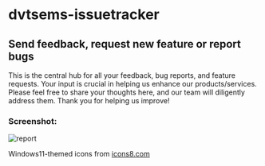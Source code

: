 # dvtsems-issuetracker
## Send feedback, request new feature or report bugs
 This is the central hub for all your feedback, bug reports, and feature requests. Your input is crucial in helping us enhance our products/services. Please feel free to share your thoughts here, and our team will diligently address them. Thank you for helping us improve!
### Screenshot:
![report](https://github.com/thordnel/dvtsems-issuetracker/assets/59996099/1f202f1a-be6a-4d64-9e3e-8c096c1a9784)

Windows11-themed icons from [icons8.com](https://icons8.com/)
